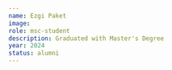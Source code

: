 ```yaml
---
name: Ezgi Paket
image: 
role: msc-student
description: Graduated with Master's Degree
year: 2024
status: alumni
---
```

